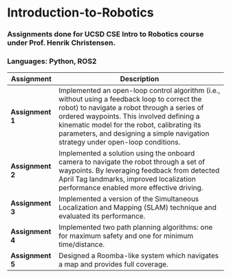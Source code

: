 # Introduction-to-Robotics

### Assignments done for UCSD CSE Intro to Robotics course under Prof. Henrik Christensen. 
### Languages: Python, ROS2

| Assignment | Description |
|------------|-------------|
| **Assignment 1** | Implemented an open-loop control algorithm (i.e., without using a feedback loop to correct the robot) to navigate a robot through a series of ordered waypoints. This involved defining a kinematic model for the robot, calibrating its parameters, and designing a simple navigation strategy under open-loop conditions. |
| **Assignment 2** | Implemented a solution using the onboard camera to navigate the robot through a set of waypoints. By leveraging feedback from detected April Tag landmarks, improved localization performance enabled more effective driving. |
| **Assignment 3** | Implemented a version of the Simultaneous Localization and Mapping (SLAM) technique and evaluated its performance. |
| **Assignment 4** | Implemented two path planning algorithms: one for maximum safety and one for minimum time/distance. |
| **Assignment 5** | Designed a Roomba-like system which navigates a map and provides full coverage. |

